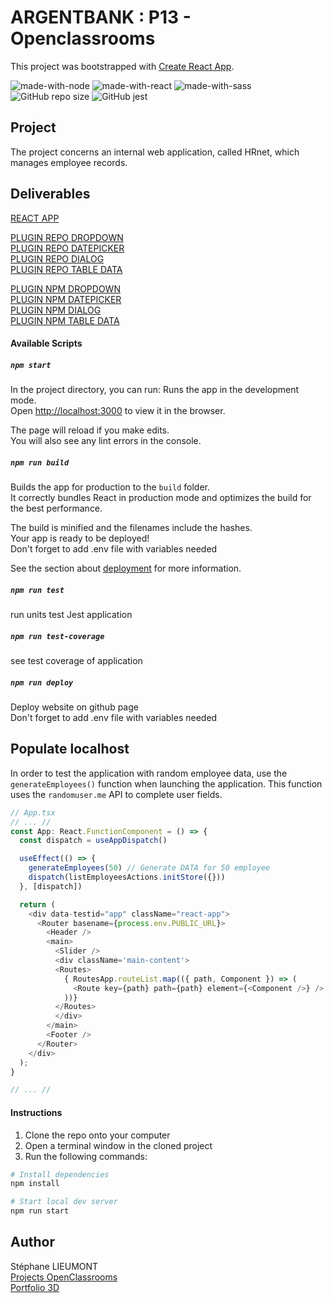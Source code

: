 # ARGENTBANK : P13 - Openclassrooms
This project was bootstrapped with [Create React App](https://github.com/facebook/create-react-app). 

![made-with-node](https://img.shields.io/badge/Node.js-43853D?style=for-the-badge&logo=node.js&logoColor=white) ![made-with-react](https://img.shields.io/badge/-ReactJs-61DAFB?style=for-the-badge&logo=react&logoColor=FFFFFF) ![made-with-sass](	https://img.shields.io/badge/Sass-CC6699?style=for-the-badge&logo=sass&logoColor=white) 
![GitHub repo size](https://img.shields.io/github/repo-size/StephaneLi/StephaneLieumont_14_03062022)
![GitHub jest](https://img.shields.io/badge/coverage-85%25-yellow)  

## Project
The project concerns an internal web application, called HRnet, which manages employee records.

## Deliverables
[REACT APP](https://github.com/StephaneLi/StephaneLieumont_14_03062022)  

[PLUGIN REPO DROPDOWN](https://github.com/StephaneLi/lib_typescript-dropdown-react)  
[PLUGIN REPO DATEPICKER](https://github.com/StephaneLi/lib_typescript-datepicker-react)  
[PLUGIN REPO DIALOG](https://github.com/StephaneLi/lib_typescript-dialog-react)  
[PLUGIN REPO TABLE DATA](https://github.com/StephaneLi/lib_typescript-advanced-table-react)  
  
[PLUGIN NPM DROPDOWN](https://www.npmjs.com/package/@stephane1920/ts-dropdown-react)  
[PLUGIN NPM DATEPICKER](https://www.npmjs.com/package/@stephane1920/ts-datepicker-react)  
[PLUGIN NPM DIALOG](https://www.npmjs.com/package/@stephane1920/ts-dialog-react)  
[PLUGIN NPM TABLE DATA](https://www.npmjs.com/package/@stephane1920/ts-advanced-table-react)  
  
#### Available Scripts  
##### `npm start`
In the project directory, you can run:
Runs the app in the development mode.\
Open [http://localhost:3000](http://localhost:3000) to view it in the browser.

The page will reload if you make edits.\
You will also see any lint errors in the console.

##### `npm run build`
Builds the app for production to the `build` folder.\
It correctly bundles React in production mode and optimizes the build for the best performance.

The build is minified and the filenames include the hashes.\
Your app is ready to be deployed!  
Don't forget to add .env file with variables needed   

See the section about [deployment](https://facebook.github.io/create-react-app/docs/deployment) for more information.

##### `npm run test`
run units test Jest application

##### `npm run test-coverage`
see test coverage of application

##### `npm run deploy`
Deploy website on github page  
Don't forget to add .env file with variables needed   


## Populate localhost

In order to test the application with random employee data, use the ```generateEmployees()``` function when launching the application. This function uses the ```randomuser.me``` API to complete user fields.  

```javascript
// App.tsx
// ... //
const App: React.FunctionComponent = () => {
  const dispatch = useAppDispatch()

  useEffect(() => {
    generateEmployees(50) // Generate DATA for 50 employee
    dispatch(listEmployeesActions.initStore({}))
  }, [dispatch])

  return (
    <div data-testid="app" className="react-app">
      <Router basename={process.env.PUBLIC_URL}>
        <Header />        
        <main>
          <Slider />
          <div className='main-content'>
          <Routes>
            { RoutesApp.routeList.map(({ path, Component }) => (
              <Route key={path} path={path} element={<Component />} /> 
            ))}
          </Routes>
          </div>
        </main>
        <Footer />
      </Router>
    </div>
  );
}

// ... //
```

#### Instructions

1. Clone the repo onto your computer
2. Open a terminal window in the cloned project
3. Run the following commands:

```bash
# Install dependencies
npm install

# Start local dev server
npm run start
```

## Author  
Stéphane LIEUMONT  
[Projects OpenClassrooms](https://oc.sli-3d.fr/)  
[Portfolio 3D](https://portfolio.sli-3d.fr/)  
